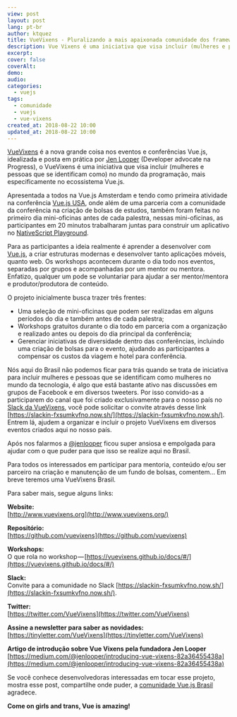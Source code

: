 ```yaml
---
view: post
layout: post
lang: pt-br
author: ktquez
title: VueVixens - Pluralizando a mais apaixonada comunidade dos frameworks Javascript
description: Vue Vixens é uma iniciativa que visa incluir (mulheres e pessoas que se identificam como) na programação, mais especificamente no ecossistema Vue.js
excerpt: 
cover: false
coverAlt: 
demo: 
audio: 
categories:
  - vuejs
tags: 
  - comunidade
  - vuejs
  - vue-vixens
created_at: 2018-08-22 10:00
updated_at: 2018-08-22 10:00
---
```


[VueVixens](https://vuevixens.org/) é a nova grande coisa nos eventos e conferências Vue.js, idealizada e posta em prática por [Jen Looper](https://twitter.com/jenlooper) (Developer advocate na Progress), o VueVixens é uma iniciativa que visa incluir (mulheres e pessoas que se identificam como) no mundo da programação, mais especificamente no ecossistema Vue.js.

Apresentada a todos na Vue.js Amsterdam e tendo como primeira atividade na conferência [Vue.js USA](https://www.vuemastery.com/conferences/vueconf-2018/opening-keynote-evan-you), onde além de uma parceria com a comunidade da conferência na criação de bolsas de estudos, também foram feitas no primeiro dia mini-oficinas antes de cada palestra, nessas mini-oficinas, as participantes em 20 minutos trabalharam juntas para construir um aplicativo no [NativeScript Playground](https://play.nativescript.org/).

<lazy-load tag="img" :data="{ src: 'https://cdn-images-1.medium.com/max/800/0*PNZoB_2nWUBSO91l.' }" />

Para as participantes a ideia realmente é aprender a desenvolver com [Vue.js](https://vuejs.org/), a criar estruturas modernas e desenvolver tanto aplicações móveis, quanto web. Os workshops acontecem durante o dia todo nos eventos, separadas por grupos e acompanhadas por um mentor ou mentora. Enfatizo, qualquer um pode se voluntariar para ajudar a ser mentor/mentora e produtor/produtora de conteúdo.

O projeto inicialmente busca trazer três frentes:

- Uma seleção de mini-oficinas que podem ser realizadas em alguns períodos do dia e também antes de cada palestra;
- Workshops gratuitos durante o dia todo em parceria com a organização e realizado antes ou depois do dia principal da conferência;
- Gerenciar iniciativas de diversidade dentro das conferências, incluindo uma criação de bolsas para o evento, ajudando as participantes a compensar os custos da viagem e hotel para conferência.

Nós aqui do Brasil não podemos ficar para trás quando se trata de iniciativa para incluir mulheres e pessoas que se identificam como mulheres no mundo da tecnologia, é algo que está bastante ativo nas discussões em grupos de Facebook e em diversos tweeters. Por isso convido-as a participarem do canal que foi criado exclusivamente para o nosso país no [Slack da VueVixens](https://vuevixens.slack.com/messages/CAEKJUWFN/), você pode solicitar o convite através desse link [https://slackin-fxsumkvfno.now.sh/](https://slackin-fxsumkvfno.now.sh/). Entrem lá, ajudem a organizar e incluir o projeto VueVixens em diversos eventos criados aqui no nosso país.

Após nos falarmos a [@jenlooper](https://twitter.com/jenlooper) ficou super ansiosa e empolgada para ajudar com o que puder para que isso se realize aqui no Brasil.

<lazy-load tag="img" :data="{ src: 'https://cdn-images-1.medium.com/max/800/0*eCilHLjCO4CZVl1n.' }" />

Para todos os interessados em participar para mentoria, conteúdo e/ou ser parceiro na criação e manutenção de um fundo de bolsas, comentem… Em breve teremos uma VueVixens Brasil.

Para saber mais, segue alguns links:

**Website:**  
[http://www.vuevixens.org](http://www.vuevixens.org/)

**Repositório:**  
[https://github.com/vuevixens](https://github.com/vuevixens)

**Workshops:**  
O que rola no workshop — [https://vuevixens.github.io/docs/#/](https://vuevixens.github.io/docs/#/)

**Slack:**  
Convite para a comunidade no Slack [https://slackin-fxsumkvfno.now.sh/](https://slackin-fxsumkvfno.now.sh/).

**Twitter:**  
[https://twitter.com/VueVixens](https://twitter.com/VueVixens)

**Assine a newsletter para saber as novidades:**
[https://tinyletter.com/VueVixens](https://tinyletter.com/VueVixens)

**Artigo de introdução sobre Vue Vixens pela fundadora Jen Looper**  
[https://medium.com/@jenlooper/introducing-vue-vixens-82a36455438a](https://medium.com/@jenlooper/introducing-vue-vixens-82a36455438a)

Se você conhece desenvolvedoras interessadas em tocar esse projeto, mostra esse post, compartilhe onde puder, a [comunidade Vue.js Brasil](https://www.facebook.com/groups/vuejsbr/) agradece.

**Come on girls and trans, Vue is amazing!**
